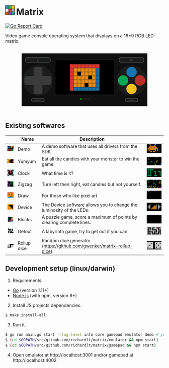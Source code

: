 # <img src="https://raw.githubusercontent.com/richardlt/matrix/master/docs/logo.png" width="30"/>&#8239;Matrix

[![Go Report Card](https://goreportcard.com/badge/github.com/richardlt/matrix)](https://goreportcard.com/report/github.com/richardlt/matrix)

Video game console operating system that displays on a 16*9 RGB LED matrix.

<p align="center">
  <br/>
  <img src="https://raw.githubusercontent.com/richardlt/matrix/master/docs/gamepad.gif" width="400"/>
  <br/>
  <br/>
</p>

## Existing softwares

| | Name | Description | |
| - | - | - | - |
| <img src="https://raw.githubusercontent.com/richardlt/matrix/master/docs/demo.png" width="60"/> | Demo | A demo software that uses all drivers from the SDK. | <img src="https://raw.githubusercontent.com/richardlt/matrix/master/docs/demo.gif" width="150"/> |
| <img src="https://raw.githubusercontent.com/richardlt/matrix/master/docs/yumyum.png" width="60"/> | Yumyum | Eat all the candies with your monster to win the game. | <img src="https://raw.githubusercontent.com/richardlt/matrix/master/docs/yumyum.gif" width="150"/> |
| <img src="https://raw.githubusercontent.com/richardlt/matrix/master/docs/clock.png" width="60"/> | Clock | What time is it? | <img src="https://raw.githubusercontent.com/richardlt/matrix/master/docs/clock.gif" width="150"/> |
| <img src="https://raw.githubusercontent.com/richardlt/matrix/master/docs/zigzag.png" width="60"/> | Zigzag | Turn left then right, eat candies but not yourself. | <img src="https://raw.githubusercontent.com/richardlt/matrix/master/docs/zigzag.gif" width="150"/> |
| <img src="https://raw.githubusercontent.com/richardlt/matrix/master/docs/draw.png" width="60"/> | Draw | For those who like pixel art. | <img src="https://raw.githubusercontent.com/richardlt/matrix/master/docs/draw.gif" width="150"/> |
| <img src="https://raw.githubusercontent.com/richardlt/matrix/master/docs/device.png" width="60"/> | Device | The Device software allows you to change the luminosity of the LEDs. | <img src="https://raw.githubusercontent.com/richardlt/matrix/master/docs/device.gif" width="150"/> |
| <img src="https://raw.githubusercontent.com/richardlt/matrix/master/docs/blocks.png" width="60"/> | Blocks | A puzzle game, score a maximum of points by clearing complete lines. | <img src="https://raw.githubusercontent.com/richardlt/matrix/master/docs/blocks.gif" width="150"/> |
| <img src="https://raw.githubusercontent.com/richardlt/matrix/master/docs/getout.png" width="60"/> | Getout | A labyrinth game, try to get out if you can. | <img src="https://raw.githubusercontent.com/richardlt/matrix/master/docs/getout.gif" width="150"/> |
| <img src="https://raw.githubusercontent.com/richardlt/matrix/master/docs/rollup-dice.png" width="60"/> | Rollup dice | Random dice generator (https://github.com/gwenker/matrix-rollup-dice). | <img src="https://raw.githubusercontent.com/richardlt/matrix/master/docs/rollup-dice.gif" width="150"/> |

## Development setup (linux/darwin)

1. Requirements.
* [Go](https://golang.org/dl/) (version 1.11+)
* [Node.js](https://nodejs.org/en/download/) (with npm, version 8+)

2. Install JS projects dependencies.
```sh
$ make install-all
```

3. Run it.
```sh
$ go run main.go start --log-level info core gamepad emulator demo # you can start all other softwares by adding their names
$ (cd $GOPATH/src/github.com/richardlt/matrix/emulator && npm start)
$ (cd $GOPATH/src/github.com/richardlt/matrix/gamepad && npm start)
```

4. Open emulator at http://localhost:3001 and/or gamepad at http://localhost:4002.